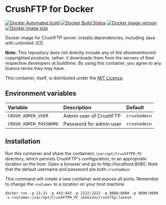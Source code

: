 # CrushFTP for Docker

[![Docker Automated build](https://img.shields.io/docker/automated/shokinn/crushftp.svg)](https://hub.docker.com/r/shokinn/crushftp/)
[![Docker Build Status](https://img.shields.io/docker/build/shokinn/crushftp.svg)](https://hub.docker.com/r/shokinn/crushftp/)
[![Docker image version](https://images.microbadger.com/badges/version/shokinn/crushftp.svg)](https://microbadger.com/images/shokinn/crushftp)
[![Docker image size](https://images.microbadger.com/badges/image/shokinn/crushftp.svg)](https://microbadger.com/images/shokinn/crushftp)

Docker image for CrushFTP server. Installs dependencies, including Java with unlimited JCE.

**Note:** This repository does not directly include any of the aforementioned copyrighted products, rather, it downloads them from the servers of their respective developers at buildtime. By using this container, you agree to any licence terms they may have.

This container, itself, is distributed under the [MIT Licence](LICENSE).

## Environment variables

| Variable               | Description             | Default      |
|:-----------------------|:------------------------|:-------------|
| `CRUSH_ADMIN_USER`     | Admin user of CrushFTP  | `crushadmin` |
| `CRUSH_ADMIN_PASSWORD` | Password for admin user | `crushadmin` |

## Installation
Run this container and share the containers `/var/opt/CrushFTP9_PC` directory, which persists CrushFTP's configuration, to an appropriate location on the host. Open a browser and go to http://localhost:8080. Note that the default username and password are both `crushadmin`.

This command will create a new container and expose all ports. Remember to change the `<volume>` to a location on your host machine.

```
docker run -p 21:21 -p 443:443 -p 2222:2222 -p 8080:8080 -p 9090:9090 -v <volume>:/var/opt/CrushFTP9_PC shokinn/crushftp:latest
```
